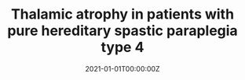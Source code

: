 ---
title: "Thalamic atrophy in patients with pure hereditary spastic paraplegia type 4"
authors:
- Francisco J. Navas-Sánchez
- Alberto Fernández‑Pena
- Daniel Martín de Blas
- Yasser Alemán‑Gómez
- Luis Marcos-Vidal
- Juan A. Guzmán‑de‑Villoria
- Pilar Fernández‑García
- Julia Romero
- Irene Catalina
- Laura Lillo
- José L. Muñoz‑Blanco
- Andrés Ordoñez‑Ugalde
- Beatriz Quintáns
- Julio Pardo
- María Jesús Sobrido
- Susanna Carmona
- Francisco Grandas
- Manuel Desco
date: "2021-01-01T00:00:00Z"
doi: ""
publishDate: "2021-01-01T00:00:00Z"
publication_types: ["2"]
publication: "In *Journal of Neurology*"
tags:
- Others
featured: false
links:
- name: Link
  url: https://link.springer.com/article/10.1007/s00415-020-10387-4
---